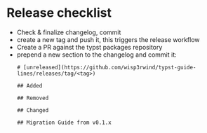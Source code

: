 # Release checklist

- Check & finalize changelog, commit
- create a new tag and push it, this triggers the release workflow
- Create a PR against the typst packages repository
- prepend a new section to the changelog and commit it:
  ```
  # [unreleased](https://github.com/wisp3rwind/typst-guide-lines/releases/tag/<tag>)

  ## Added

  ## Removed

  ## Changed

  ## Migration Guide from v0.1.x
  ```
